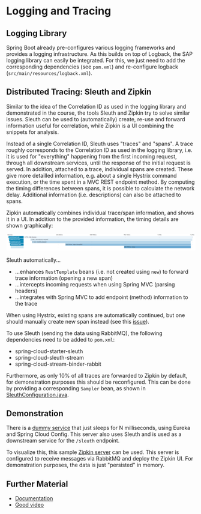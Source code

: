 # Logging and Tracing
## Logging Library
Spring Boot already pre-configures various logging frameworks and provides a logging infrastructure.
As this builds on top of Logback, the SAP logging library can easily be integrated.
For this, we just need to add the corresponding dependencies (see `pom.xml`) and re-configure logback (`src/main/resources/logback.xml`).

## Distributed Tracing: Sleuth and Zipkin
Similar to the idea of the Correlation ID as used in the logging library and demonstrated in the course, the tools Sleuth and Zipkin try to solve similar issues. Sleuth can be used to (automatically) create, re-use and forward information useful for correlation, while Zipkin is a UI combining the snippets for analysis.

Instead of a single Correlation ID, Sleuth uses "traces" and "spans". A trace roughly corresponds to the Correlation ID as used in the logging library, i.e. it is used for "everything" happening from the first incoming request, through all downstream services, until the response of the initial request is served. In addition, attached to a trace, individual spans are created. These give more detailled information, e.g. about a single Hystrix command execution, or the time spent in a MVC REST endpoint method. By computing the timing differences between spans, it is possible to calculate the network delay. Additional information (i.e. descriptions) can also be attached to spans.

Zipkin automatically combines individual trace/span information, and shows it in a UI. In addition to the provided information, the timing details are shown graphically:

![One trace shown in Zipkin](zipkin.png)

Sleuth automatically...
 - ...enhances `RestTemplate` beans (i.e. not created using `new`) to forward trace information (opening a new span)
 - ...intercepts incoming requests when using Spring MVC (parsing headers)
 - ...integrates with Spring MVC to add endpoint (method) information to the trace
 
When using Hystrix, existing spans are automatically continued, but one should manually create new span instead (see this [issue](https://github.com/spring-cloud/spring-cloud-sleuth/issues/405)).

To use Sleuth (sending the data using RabbitMQ), the following dependencies need to be added to `pom.xml`:
 - spring-cloud-starter-sleuth
 - spring-cloud-sleuth-stream
 - spring-cloud-stream-binder-rabbit

Furthermore, as only 10% of all traces are forwarded to Zipkin by default, for demonstration purposes this should be reconfigured.
This can be done by providing a corresponding `Sampler` bean, as shown in [SleuthConfiguration.java](../src/main/java/com/sap/bulletinboard/ads/config/SleuthConfiguration.java).

## Demonstration
There is a [dummy service](https://github.wdf.sap.corp/cc-java-dev/bulletinboard-sleuth-dummy) that just sleeps for N milliseconds,  using Eureka and Spring Cloud Config.
This server also uses Sleuth and is used as a downstream service for the `/sleuth` endpoint.

To visualize this, this sample [Zipkin server](https://github.wdf.sap.corp/cc-java-dev/cc-zipkin-server) can be used.
This server is configured to receive messages via RabbitMQ and deploy the Zipkin UI.
For demonstration purposes, the data is just "persisted" in memory.
 
## Further Material
- [Documentation](http://cloud.spring.io/spring-cloud-sleuth/spring-cloud-sleuth.html)
- [Good video](https://www.youtube.com/watch?v=eQV71Mw1u1c)
